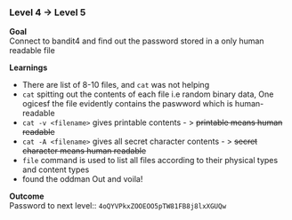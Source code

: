 ### Level 4 -> Level 5


**Goal**<br>
Connect to bandit4 and find out the password stored in a only human readable file

**Learnings**<br>
- There are list of 8-10 files, and `cat` was not helping
- `cat` spitting out the contents of each file i.e random binary data, One ogicesf the file evidently contains the paswword which is human-readable
- `cat -v <filename>` gives printable contents - > ~~printable means human readable~~
- `cat -A <filename>` gives all secret character contents - > ~~secret character means human readable~~
- `file` command is used to list all files according to their physical types and content types
- found the oddman Out and voila!

**Outcome**<br>
Password to next level:: `4oQYVPkxZOOEOO5pTW81FB8j8lxXGUQw`